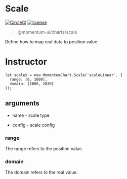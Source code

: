 # Scale

[![CircleCI](https://img.shields.io/circleci/project/github/momentum-design/momentum-ui/master.svg)](https://circleci.com/gh/momentum-design/momentum-ui/)
[![license](https://img.shields.io/github/license/momentum-design/momentum-ui.svg?color=blueviolet)](https://github.com/momentum-design/momentum-ui/blob/master/charts/LICENSE)

> @momentum-ui/charts/scale

Define how to map real data to position value

# Instructor

```
let scaleX = new MomentumChart.Scale('scaleLinear', {
  range: [0, 1000],
  domain: [2000, 2020]
});
```

## arguments

+ name - scale type

+ config - scale config

### range

  The range refers to the position value.

### domain

  The domain refers to the real value.